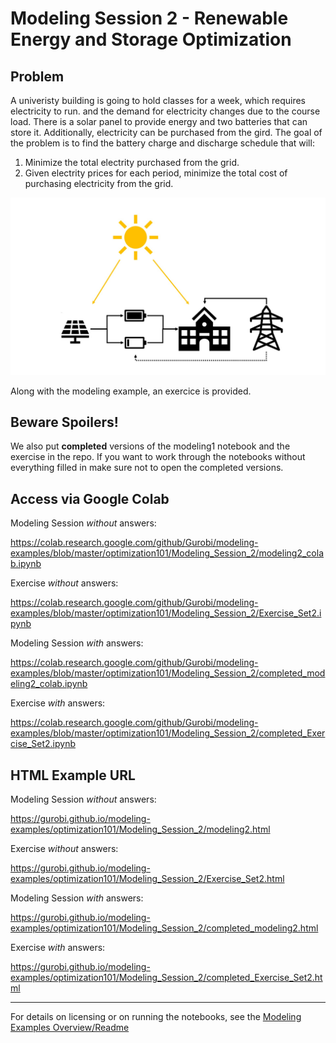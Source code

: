 # Modeling Session 2 - Renewable Energy and Storage Optimization

## Problem
A univeristy building is going to hold classes for a week, which requires electricity to run. and the demand for electricity changes due to the course load. There is a solar panel to provide energy and two batteries that can store it. Additionally, electricity can be purchased from the gird. The goal of the problem is to find the battery charge and discharge schedule that will:
1. Minimize the total electrity purchased from the grid.
2. Given electrity prices for each period, minimize the total cost of purchasing electricity from the grid. 

<img src="modeling2_pic.jpg" alt="Markdown Monster icon"/>

Along with the modeling example, an exercice is provided.


## Beware Spoilers!
We also put **completed** versions of the modeling1 notebook and the exercise in the repo. If you want to work through the notebooks without everything filled in make sure not to open the completed versions.

## Access via Google Colab

Modeling Session *without* answers:

https://colab.research.google.com/github/Gurobi/modeling-examples/blob/master/optimization101/Modeling_Session_2/modeling2_colab.ipynb

Exercise *without* answers:

https://colab.research.google.com/github/Gurobi/modeling-examples/blob/master/optimization101/Modeling_Session_2/Exercise_Set2.ipynb

Modeling Session *with* answers:

https://colab.research.google.com/github/Gurobi/modeling-examples/blob/master/optimization101/Modeling_Session_2/completed_modeling2_colab.ipynb

Exercise *with* answers:

https://colab.research.google.com/github/Gurobi/modeling-examples/blob/master/optimization101/Modeling_Session_2/completed_Exercise_Set2.ipynb

## HTML Example URL

Modeling Session *without* answers:

https://gurobi.github.io/modeling-examples/optimization101/Modeling_Session_2/modeling2.html

Exercise *without* answers:

https://gurobi.github.io/modeling-examples/optimization101/Modeling_Session_2/Exercise_Set2.html

Modeling Session *with* answers:

https://gurobi.github.io/modeling-examples/optimization101/Modeling_Session_2/completed_modeling2.html

Exercise *with* answers:

https://gurobi.github.io/modeling-examples/optimization101/Modeling_Session_2/completed_Exercise_Set2.html

----
For details on licensing or on running the notebooks, see the [Modeling Examples Overview/Readme](https://github.com/Gurobi/modeling-examples/)

